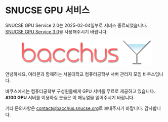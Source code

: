 # SNUCSE GPU 서비스

<div class="warning">

SNUCSE GPU Service 2.0는 2025-02-04일부로 서비스 종료되었습니다.
[SNUCSE GPU Service 3.0](https://sgs-docs.snucse.org)을 사용해주시기 바랍니다.

</div>

<p align=center><img height=83 src="materials/bacchus.png"><img height=83 src="materials/glass.png"></p>

안녕하세요, 여러분과 함께하는 서울대학교 컴퓨터공학부 서버 관리자 모임 바쿠스입니다.

바쿠스에서는 컴퓨터공학부 구성원들에게 GPU 서버를 무료로 제공하고 있습니다. **A100 GPU** 서버를 이용하실 분들은 이 매뉴얼을 읽어주시기 바랍니다.

기타 문의사항은 <contact@bacchus.snucse.org>로 보내주시기 바랍니다. 감사합니다.
